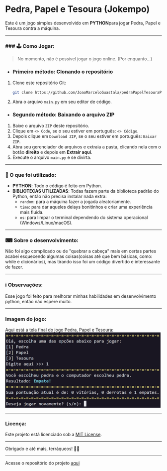 # Pedra, Papel e Tesoura (Jokempo)
Este é um jogo simples desenvolvido em **PYTHON**para jogar Pedra, Papel e Tesoura contra a máquina.

---

### ### 🕹 Como Jogar:
> No momento, não é possível jogar o jogo online. (Por enquanto...)

- ### Primeiro método: Clonando o repositório

1. Clone este repositório Git:
    ```bash
    git clone https://github.com/JoaoMarceloGuastala/pedraPapelTesouraPython.git
    ```
2. Abra o arquivo `main.py` em seu editor de código.

- ### Segundo método: Baixando o arquivo ZIP

1. Baixe o arquivo `ZIP` deste repositório.
2. Clique em `<> Code`, se o seu estiver em português: `<> Código`.
3. Depois clique em `Download ZIP`, se o seu estiver em português: `Baixar ZIP`.
4. Abra seu gerenciador de arquivos e extraia a pasta, clicando nela com o botão **direito** e depois em **Extrair aqui**.
5. Execute o arquivo `main.py` e se divirta.

---

### 🔬 O que foi utilizado:    
- **PYTHON**: Todo o código é feito em Python.
- **BIBLIOTECAS UTILIZADAS**: Todas fazem parte da biblioteca padrão do Python, então não precisa instalar nada extra:
    - `random`: para a máquina fazer a jogada aleatoriamente.
    - `time`: para dar aqueles delays bonitinhos e criar uma experiência mais fluida.
    - `os`: para limpar o terminal dependendo do sistema operacional (Windows/Linux/macOS).

---

### ⌨ Sobre o desenvolvimento: 
Não foi algo complicado ou de "quebrar a cabeça" mais em certas partes acabei esquecendo algumas coisas(coisas até que bem básicas, como: while e dicionários), mas tirando isso foi um código divertido e interessante de fazer. 

---

### ℹ Observações:    
Esse jogo foi feito para melhorar minhas habilidades em desenvolvimento python, então não espere muito.

---

### Imagem do jogo:
Aqui está a tela final do jogo Pedra, Papel e Tesoura: <img src="img/imagemExemplo.png" width="500" alt="Exemplo da tela do jogo">

---

### Licença:
Este projeto está licenciado sob a [MIT License](https://opensource.org/licenses/MIT).

---

Obrigado e até mais, terráqueos! 🖖🏻

---
Acesse o repositório do projeto [aqui](https://github.com/JoaoMarceloGuastala/pedraPapelTesouraPython.git)